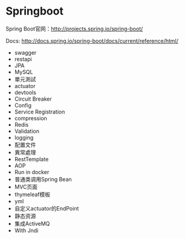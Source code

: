 # Springboot

Spring Boot官网：http://projects.spring.io/spring-boot/

Docs: http://docs.spring.io/spring-boot/docs/current/reference/html/
* swagger
* restapi
* JPA
* MySQL
* 單元測試
* actuator
* devtools
* Circuit Breaker
* Config
* Service Registration
* compression
* Redis
* Validation
* logging
* 配置文件
* 異常處理
* RestTemplate
* AOP
* Run in docker
* 普通类调用Spring Bean
* MVC页面
* thymeleaf模板
* yml
* 自定义actuator的EndPoint
* 静态资源
* 集成ActiveMQ
* With Jndi